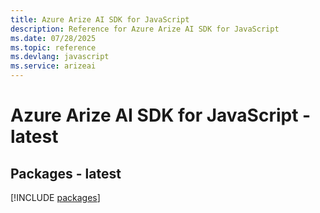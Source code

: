 ```yaml
---
title: Azure Arize AI SDK for JavaScript
description: Reference for Azure Arize AI SDK for JavaScript
ms.date: 07/28/2025
ms.topic: reference
ms.devlang: javascript
ms.service: arizeai
---
```

# Azure Arize AI SDK for JavaScript - latest
## Packages - latest
[!INCLUDE [packages](arize-ai-index.md)]